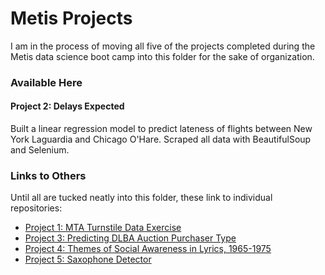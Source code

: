 # Metis Projects
I am in the process of moving all five of the projects completed during the Metis data science boot camp into this folder for the sake of organization.

### Available Here

#### Project 2: Delays Expected
Built a linear regression model to predict lateness of flights between New York Laguardia and Chicago O'Hare. Scraped all data with BeautifulSoup and Selenium.

### Links to Others
Until all are tucked neatly into this folder, these link to individual repositories:
* [Project 1: MTA Turnstile Data Exercise](https://github.com/davidluther/Proj-01-Benson)
* [Project 3: Predicting DLBA Auction Purchaser Type](https://github.com/davidluther/Proj-03-McNulty)
* [Project 4: Themes of Social Awareness in Lyrics, 1965-1975](https://github.com/davidluther/04-fletcher)
* [Project 5: Saxophone Detector](https://github.com/davidluther/Sax-Detector)
